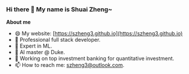 ### Hi there 👋  My name is Shuai Zheng~
<!-- <div id="resumes">
  <a href="https://sszzz.me">
    <img src="https://img.shields.io/badge/Portfolio-%23000000.svg?style=for-the-badge&logo=firefox&logoColor=#FF7139" alt="website Badge"/>
  </a>
</div> -->


**About me**

- 😄 My website: [https://szheng3.github.io](https://szheng3.github.io)
- 🔭 Professional full stack developer. 
- 🌱 Expert in ML.
- 🤔 AI master @ Duke.
- 💬 Working on top investment banking for quantitative investment.
- 📫 How to reach me: szheng3@outlook.com.






<!-- 
<img height="180em" src="https://github-readme-stats.vercel.app/api?username=szheng3&show_icons=true&hide_border=true&&count_private=true&include_all_commits=true" />
[![Top Langs](https://github-readme-stats.vercel.app/api/top-langs/?username=szheng3&layout=compact&theme=vision-friendly-dark)](https://github.com/anuraghazra/github-readme-stats)

 -->
